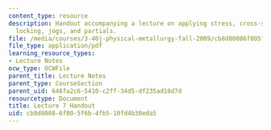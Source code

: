 ```yaml
---
content_type: resource
description: Handout accompanying a lecture on applying stress, cross-slipping, dislocation
  locking, jogs, and partials.
file: /media/courses/3-40j-physical-metallurgy-fall-2009/cb8d80086f805f6b4fb510fd4b30eda5_MIT3_40JF09_fig07.pdf
file_type: application/pdf
learning_resource_types:
- Lecture Notes
ocw_type: OCWFile
parent_title: Lecture Notes
parent_type: CourseSection
parent_uid: 646fa2c6-5410-c2ff-34d5-df235ad10d7d
resourcetype: Document
title: Lecture 7 Handout
uid: cb8d8008-6f80-5f6b-4fb5-10fd4b30eda5
---
```

